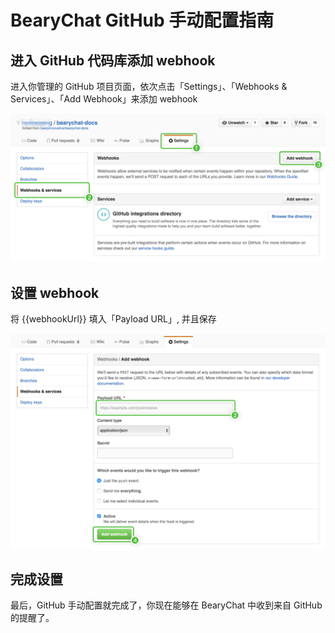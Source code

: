 # BearyChat GitHub 手动配置指南

## 进入 GitHub 代码库添加 webhook

进入你管理的 GitHub 项目页面，依次点击「Settings」、「Webhooks & Services」、「Add Webhook」来添加 webhook

![](/tutorials/image/github_add_webhook.png)

## 设置 webhook

将 {{webhookUrl}} 填入「Payload URL」, 并且保存

![](/tutorials/image/github_payload_url.png)

## 完成设置

最后，GitHub 手动配置就完成了，你现在能够在 BearyChat 中收到来自 GitHub 的提醒了。
